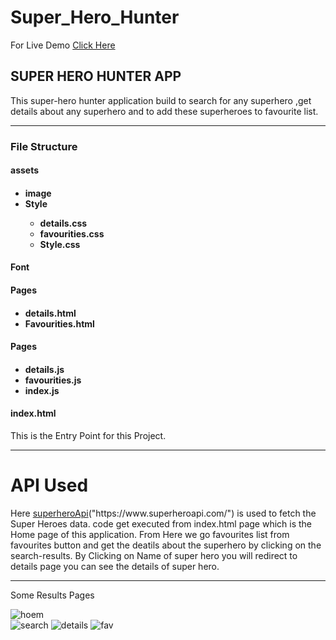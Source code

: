 # Super_Hero_Hunter

For Live Demo <a href="https://distracted-noyce-2332e4.netlify.app/index.html">Click Here</a>

<h2>SUPER HERO HUNTER APP </h1>

This super-hero hunter application build to search for any superhero ,get details about any superhero and to add these superheroes to favourite list.


--------------------------------------------------------------------------------------------------------------------------------------

<h3> File Structure </h3>
  <h4> assets <h4>
    <ul>
    <li> image </li>
    <li> Style </li>
       <ul>
      <li> details.css </li>
      <li> favourities.css </li>
      <li> Style.css </li>
      </ul>
    </ul>
  <h4> Font <h4>
  <h4> Pages <h4>
    <ul>
      <li> details.html </li>
      <li> Favourities.html </li>
    </ul>
  <h4> Pages <h4>
    <ul>
      <li> details.js </li>
      <li> favourities.js </li>
      <li> index.js </li>
    </ul>
    
  <h4> index.html </h4>
  <p> This is the Entry Point for this Project. </p>
  
--------------------------------------------------------------------------------------------------------------------------------------
  
  API Used 
  ==================
  <p>
  Here <a href="https://www.superheroapi.com/">superheroApi</a>("https://www.superheroapi.com/") is used to fetch the Super Heroes data. code get executed from index.html page which is the Home page of this application. 
  From Here we go favourites list from favourites button and get the deatils about the superhero by clicking on the search-results.
  By Clicking on Name of super hero you will redirect to details page you can see the details of super hero.
  </p>
  
--------------------------------------------------------------------------------------------------------------------------------------
  
  Some Results Pages
    
    
![hoem](https://user-images.githubusercontent.com/67006219/147874197-c0f05072-d3ea-4e5e-85b6-c849059e804d.png)    
![search](https://user-images.githubusercontent.com/67006219/147874198-5acd0553-6ffe-4c67-8c2e-08d43ed0a6cb.png)
![details](https://user-images.githubusercontent.com/67006219/147874195-fa400969-19fa-4a6c-8ba2-70f6c7aad82f.png)
![fav](https://user-images.githubusercontent.com/67006219/147874196-46893b4d-b99b-4d4d-8a32-bede572f23ad.png)

  

